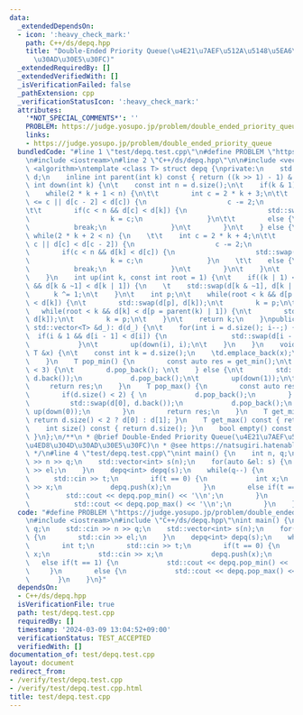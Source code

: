 ```yaml
---
data:
  _extendedDependsOn:
  - icon: ':heavy_check_mark:'
    path: C++/ds/depq.hpp
    title: "Double-Ended Priority Queue(\u4E21\u7AEF\u512A\u5148\u5EA6\u4ED8\u304D\
      \u30AD\u30E5\u30FC)"
  _extendedRequiredBy: []
  _extendedVerifiedWith: []
  _isVerificationFailed: false
  _pathExtension: cpp
  _verificationStatusIcon: ':heavy_check_mark:'
  attributes:
    '*NOT_SPECIAL_COMMENTS*': ''
    PROBLEM: https://judge.yosupo.jp/problem/double_ended_priority_queue
    links:
    - https://judge.yosupo.jp/problem/double_ended_priority_queue
  bundledCode: "#line 1 \"test/depq.test.cpp\"\n#define PROBLEM \"https://judge.yosupo.jp/problem/double_ended_priority_queue\"\
    \n#include <iostream>\n#line 2 \"C++/ds/depq.hpp\"\n\n#include <vector>\n#include\
    \ <algorithm>\ntemplate <class T> struct depq {\nprivate:\n    std::vector<T>\
    \ d;\n    inline int parent(int k) const { return ((k >> 1) - 1) & ~1; }\n   \
    \ int down(int k) {\n\t    const int n = d.size();\n\t    if(k & 1) {\n    \t\
    \    while(2 * k + 1 < n) {\n\t\t        int c = 2 * k + 3;\n\t\t        if(n\
    \ <= c || d[c - 2] < d[c]) {\n                    c -= 2;\n                }\n\
    \t\t        if(c < n && d[c] < d[k]) {\n                    std::swap(d[k], d[c]);\n\
    \                    k = c;\n                }\n\t\t        else {\n         \
    \           break;\n                }\n\t        }\n\t    } else {\n    \t   \
    \ while(2 * k + 2 < n) {\n    \t\t    int c = 2 * k + 4;\n\t\t        if(n <=\
    \ c || d[c] < d[c - 2]) {\n                    c -= 2;\n                }\n\t\t\
    \        if(c < n && d[k] < d[c]) {\n                    std::swap(d[k], d[c]);\n\
    \                    k = c;\n                }\n    \t\t    else {\n         \
    \           break;\n                }\n\t        }\n\t    }\n\t    return k;\n\
    \    }\n    int up(int k, const int root = 1) {\n\t    if((k | 1) < std::ssize(d)\
    \ && d[k & ~1] < d[k | 1]) {\n    \t    std::swap(d[k & ~1], d[k | 1]);\n\t  \
    \      k ^= 1;\n\t    }\n\t    int p;\n\t    while(root < k && d[p = parent(k)]\
    \ < d[k]) {\n\t        std::swap(d[p], d[k]);\n\t        k = p;\n\t    }\n\t \
    \   while(root < k && d[k] < d[p = parent(k) | 1]) {\n\t        std::swap(d[p],\
    \ d[k]);\n\t        k = p;\n\t    }\n\t    return k;\n    }\npublic:\n    depq(const\
    \ std::vector<T> &d_): d(d_) {\n\t    for(int i = d.size(); i--;) {\n\t      \
    \  if(i & 1 && d[i - 1] < d[i]) {\n                std::swap(d[i - 1], d[i]);\n\
    \            }\n\t        up(down(i), i);\n\t    }\n    }\n    void push(const\
    \ T &x) {\n\t    const int k = d.size();\n    \td.emplace_back(x);\n    \tup(k);\n\
    \    }\n    T pop_min() {\n        const auto res = get_min();\n\t    if(d.size()\
    \ < 3) {\n\t        d.pop_back(); \n\t    } else {\n\t        std::swap(d[1],\
    \ d.back());\n            d.pop_back();\n\t        up(down(1));\n\t    }\n   \
    \     return res;\n    }\n    T pop_max() {\n        const auto res = get_max();\n\
    \        if(d.size() < 2) { \n            d.pop_back();\n        } else {\n  \
    \          std::swap(d[0], d.back());\n            d.pop_back();\n           \
    \ up(down(0));\n        }\n        return res;\n    }\n    T get_min() const {\
    \ return d.size() < 2 ? d[0] : d[1]; }\n    T get_max() const { return d[0]; }\n\
    \    int size() const { return d.size(); }\n    bool empty() const { return d.empty();\
    \ }\n};\n/**\n * @brief Double-Ended Priority Queue(\u4E21\u7AEF\u512A\u5148\u5EA6\
    \u4ED8\u304D\u30AD\u30E5\u30FC)\n * @see https://natsugiri.hatenablog.com/entry/2016/10/10/035445\n\
    \ */\n#line 4 \"test/depq.test.cpp\"\nint main() {\n    int n, q;\n    std::cin\
    \ >> n >> q;\n    std::vector<int> s(n);\n    for(auto &el: s) {\n        std::cin\
    \ >> el;\n    }\n    depq<int> depq(s);\n    while(q--) {\n        int t;\n  \
    \      std::cin >> t;\n        if(t == 0) {\n            int x;\n            std::cin\
    \ >> x;\n            depq.push(x);\n        }\n        else if(t == 1) {\n   \
    \         std::cout << depq.pop_min() << '\\n';\n        }\n        else {\n \
    \           std::cout << depq.pop_max() << '\\n';\n        }\n    }\n}\n"
  code: "#define PROBLEM \"https://judge.yosupo.jp/problem/double_ended_priority_queue\"\
    \n#include <iostream>\n#include \"C++/ds/depq.hpp\"\nint main() {\n    int n,\
    \ q;\n    std::cin >> n >> q;\n    std::vector<int> s(n);\n    for(auto &el: s)\
    \ {\n        std::cin >> el;\n    }\n    depq<int> depq(s);\n    while(q--) {\n\
    \        int t;\n        std::cin >> t;\n        if(t == 0) {\n            int\
    \ x;\n            std::cin >> x;\n            depq.push(x);\n        }\n     \
    \   else if(t == 1) {\n            std::cout << depq.pop_min() << '\\n';\n   \
    \     }\n        else {\n            std::cout << depq.pop_max() << '\\n';\n \
    \       }\n    }\n}"
  dependsOn:
  - C++/ds/depq.hpp
  isVerificationFile: true
  path: test/depq.test.cpp
  requiredBy: []
  timestamp: '2024-03-09 13:04:52+09:00'
  verificationStatus: TEST_ACCEPTED
  verifiedWith: []
documentation_of: test/depq.test.cpp
layout: document
redirect_from:
- /verify/test/depq.test.cpp
- /verify/test/depq.test.cpp.html
title: test/depq.test.cpp
---
```

